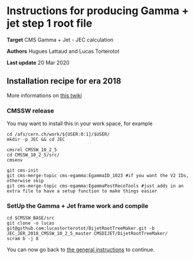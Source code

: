# Instructions for producing Gamma + jet step 1 root file 

**Target** CMS Gamma + Jet  - JEC calculation

**Authors** Hugues Lattaud and Lucas Torterotot

**Last update** 20 Mar 2020

## Installation recipe for era 2018
More informations on [this twiki](https://twiki.cern.ch/twiki/bin/view/CMS/EgammaMiniAODV2)
### CMSSW release
You may want to install this in your work space, for example
```
cd /afs/cern.ch/work/${USER:0:1}/$USER/
mkdir -p JEC && cd JEC
```

```
cmsrel CMSSW_10_2_5
cd CMSSW_10_2_5/src/
cmsenv

git cms-init
git cms-merge-topic cms-egamma:EgammaID_1023 #if you want the V2 IDs, otherwise skip
git cms-merge-topic cms-egamma:EgammaPostRecoTools #just adds in an extra file to have a setup function to make things easier
```

### SetUp the Gamma + Jet frame work and compile
```
cd $CMSSW_BASE/src
git clone -o lucas git@github.com:lucastorterotot/DijetRootTreeMaker.git -b JEC_JER_2018_CMSSW_10_2_5_master CMSDIJET/DijetRootTreeMaker/
scram b -j 8
```

You can now go back to [the general instructions](https://github.com/lucastorterotot/DijetRootTreeMaker/blob/master/instructions/GammaJetTree_Instruction.md) to continue.
